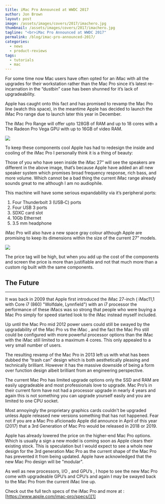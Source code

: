 ```yaml
---
title: iMac Pro Announced at WWDC 2017
author: Jon Brown
layout: post
image: /assets/images/covers/2017/imachero.jpg
thumbnail: /assets/images/covers/2017/imachero.jpg
tagline: "<br>iMac Pro Announced at WWDC 2017"
permalink: /blog/imac-pro-announced-2017/
categories:
  - news
  - product-reviews
tags:
  - tutorials
  - mac
---
```

For some time now Mac users have often opted for an iMac with all the upgrades for their workstation rather than the Mac Pro since it’s latest re-incarnation in the “dustbin” case has been shunned for it’s lack of upgradeability.
 
Apple has caught onto this fact and has promised to revamp the Mac Pro line (watch this space), in the meantime Apple has decided to launch the iMac Pro range due to launch later this year in December.
 
The iMac Pro Range will offer upto 128GB of RAM and up to 18 cores with a The Radeon Pro Vega GPU with up to 16GB of video RAM.

<img src="{{ site.site_cdn }}/assets/images/blog/2017/imacprorelease/cpu.jpg" class="img-fluid rounded m-2" />

To keep these components cool Apple has had to redesign the inside and cooling of the iMac Pro I personally think it is a thing of beauty:

Those of you who have seen inside the iMac 27” will see the speakers are different in the above image, that’s because Apple have added an all new speaker system which promises broad frequency response, rich bass, and more volume. Which cannot be a bad thing the current iMac range already sounds great to me although I am no audiophile.

This machine will have some serious expandability via it’s peripheral ports:
					
1. Four Thunderbolt 3 (USB‑C) ports
2. Four USB 3 ports
3. SDXC card slot
4. 10Gb Ethernet 
5. 3.5 mm headphone

iMac Pro will also have a new space gray colour although Apple are promising to keep its dimensions within the size of the current 27” models.

<img src="{{ site.site_cdn }}/assets/images/blog/2017/imacprorelease/accessories.jpg" class="img-fluid rounded m-2" />

The price tag will be high, but when you add up the cost of the components and screen the price is more than justifiable and not that much more than a custom rig built with the same components.

                                      
## The Future
---

It was back in 2009 that Apple first introduced the iMac 27-inch ( iMac11,1 with Core i7 (860) "Wolfdale, Lynnfield") with an i7 processor the performance of these iMacs was so strong that people who were buying a Mac Pro simply for speed started look to the iMac instead myself included.
 
Up until the Mac Pro mid 2012 power users could still be swayed by the upgradability of the Mac Pro vs the iMac , and the fact the Mac Pro still could be configured with more powerful processor options than the iMac with the iMac still limited to a maximum 4 cores. This only appealed to a very small number of users.
 
The resulting revamp of the Mac Pro in 2013 left us with what has been dubbed the “trash can” design which is both aesthetically pleasing and technically brilliant. However it has the massive downside of being a form over function design albeit brilliant from an engineering perspective.
 
The current Mac Pro has limited upgrade options only the SSD and RAM are easily upgradeable and most professionals love to upgrade. Mac Pro’s in their current form have not had a processor upgrade in nearly 4 years and again this is not something you can upgrade yourself easily and you are limited to one CPU socket.
 
Most annoyingly the proprietary graphics cards couldn't be upgraded unless Apple released new versions something that has not happened. Fear not if you are a Mac Pro aficionado Apple did announce in April of this year (2017) that a 3rd Generation of Mac Pro would be released in 2018 or 2019.
 
Apple has already lowered the price on the higher-end Mac Pro options. Which is usually a sign a new model is coming soon as Apple clears their existing stock. This is speculation but I would expect to see a whole new design for the 3rd generation Mac Pro as the current shape of the Mac Pro has prevented it from being updated. Apple have acknowledged that the new Mac Pro design will be "modular".
 
As well as new processors, I/O , and GPU’s , I hope to see the new Mac Pro come with upgradeable GPU’s and CPU’s and again I may be swayed back to the Mac Pro from the current iMac line up.
 
 
Check out the full tech specs of the iMac Pro and more at :
[https://www.apple.com/imac-pro/specs/][1]	
   
 [1]: https://www.apple.com/imac-pro/specs/	
